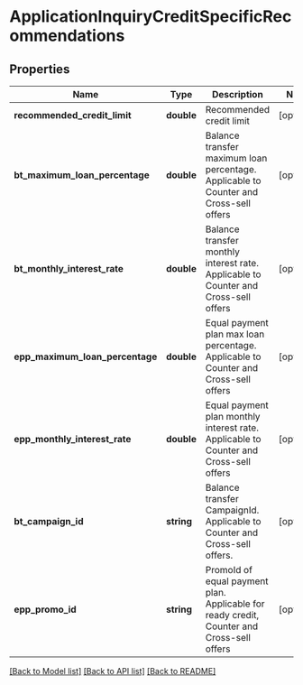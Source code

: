 # ApplicationInquiryCreditSpecificRecommendations

## Properties
Name | Type | Description | Notes
------------ | ------------- | ------------- | -------------
**recommended_credit_limit** | **double** | Recommended credit limit | [optional] 
**bt_maximum_loan_percentage** | **double** | Balance transfer maximum loan percentage. Applicable to Counter and Cross-sell offers | [optional] 
**bt_monthly_interest_rate** | **double** | Balance transfer monthly interest rate. Applicable to Counter and Cross-sell offers | [optional] 
**epp_maximum_loan_percentage** | **double** | Equal payment plan max loan percentage. Applicable to Counter and Cross-sell offers | [optional] 
**epp_monthly_interest_rate** | **double** | Equal payment plan monthly interest rate. Applicable to Counter and Cross-sell offers | [optional] 
**bt_campaign_id** | **string** | Balance transfer CampaignId. Applicable to Counter and Cross-sell offers. | [optional] 
**epp_promo_id** | **string** | PromoId of equal payment plan. Applicable for ready credit, Counter and Cross-sell offers | [optional] 

[[Back to Model list]](../../README.md#documentation-for-models) [[Back to API list]](../../README.md#documentation-for-api-endpoints) [[Back to README]](../../README.md)

